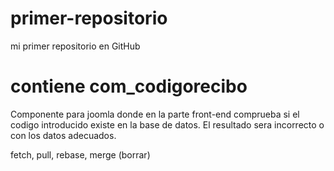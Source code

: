 # primer-repositorio
mi primer repositorio en GitHub
# contiene com_codigorecibo
 Componente para joomla donde en la parte front-end comprueba si el codigo introducido existe en la base de datos. El resultado sera incorrecto o con los datos adecuados. 

fetch, pull, rebase, merge (borrar) 
